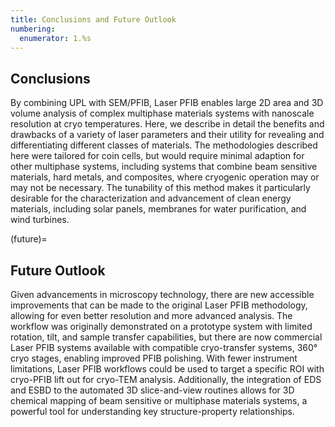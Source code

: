 ```yaml
---
title: Conclusions and Future Outlook
numbering:
  enumerator: 1.%s
---
```


## Conclusions

By combining UPL with SEM/PFIB, Laser PFIB enables large 2D area and 3D volume analysis of complex multiphase materials systems with nanoscale resolution at cryo temperatures. Here, we describe in detail the benefits and drawbacks of a variety of laser parameters and their utility for revealing and differentiating different classes of materials. The methodologies described here were tailored for coin cells, but would require minimal adaption for other multiphase systems, including systems that combine beam sensitive materials, hard metals, and composites, where cryogenic operation may or may not be necessary. The tunability of this method makes it particularly desirable for the characterization and advancement of clean energy materials, including solar panels, membranes for water purification, and wind turbines.


(future)=
## Future Outlook

Given advancements in microscopy technology, there are new accessible improvements that can be made to the original Laser PFIB methodology, allowing for even better resolution and more advanced analysis. The workflow was originally demonstrated on a prototype system with limited rotation, tilt, and sample transfer capabilities, but there are now commercial Laser PFIB systems available with compatible cryo-transfer systems, 360&deg; cryo stages, enabling improved PFIB polishing. With fewer instrument limitations, Laser PFIB workflows could be used to target a specific ROI with cryo-PFIB lift out for cryo-TEM analysis. Additionally, the integration of EDS and ESBD to the automated 3D slice-and-view routines allows for 3D chemical mapping of beam sensitive or multiphase materials systems, a powerful tool for understanding key structure-property relationships. 

